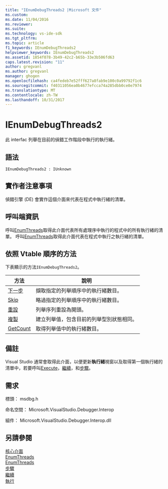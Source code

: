 ```yaml
---
title: "IEnumDebugThreads2 |Microsoft 文件"
ms.custom: 
ms.date: 11/04/2016
ms.reviewer: 
ms.suite: 
ms.technology: vs-ide-sdk
ms.tgt_pltfrm: 
ms.topic: article
f1_keywords: IEnumDebugThreads2
helpviewer_keywords: IEnumDebugThreads2
ms.assetid: 1854f078-3b49-42c2-b65b-33e3b506fd63
caps.latest.revision: "11"
author: gregvanl
ms.author: gregvanl
manager: ghogen
ms.openlocfilehash: ca4fedeb7e52fff627a8fab9e100c0a99792f1c6
ms.sourcegitcommit: f40311056ea0b4677efcca74a285dbb0ce0e7974
ms.translationtype: MT
ms.contentlocale: zh-TW
ms.lasthandoff: 10/31/2017
---
```

# <a name="ienumdebugthreads2"></a>IEnumDebugThreads2
此 interfac 列舉在目前的偵錯工作階段中執行的執行緒。  
  
## <a name="syntax"></a>語法  
  
```  
IEnumDebugThreads2 : IUnknown  
```  
  
## <a name="notes-for-implementers"></a>實作者注意事項  
 偵錯引擎 (DE) 會實作這個介面來代表在程式中執行緒的清單。  
  
## <a name="notes-for-callers"></a>呼叫端資訊  
 呼叫[EnumThreads](../../../extensibility/debugger/reference/idebugprocess2-enumthreads.md)取得此介面代表所有處理序中執行的程式中的所有執行緒的清單。 呼叫[EnumThreads](../../../extensibility/debugger/reference/idebugprogram2-enumthreads.md)取得此介面代表在程式中執行之執行緒的清單。  
  
## <a name="methods-in-vtable-order"></a>依照 Vtable 順序的方法  
 下表顯示的方法`IEnumDebugThreads2`。  
  
|方法|說明|  
|------------|-----------------|  
|[下一步](../../../extensibility/debugger/reference/ienumdebugthreads2-next.md)|擷取指定的列舉順序中的執行緒數目。|  
|[Skip](../../../extensibility/debugger/reference/ienumdebugthreads2-skip.md)|略過指定的列舉順序中的執行緒數目。|  
|[重設](../../../extensibility/debugger/reference/ienumdebugthreads2-reset.md)|列舉序列重設為開頭。|  
|[複製](../../../extensibility/debugger/reference/ienumdebugthreads2-clone.md)|建立列舉值，包含目前的列舉型別狀態相同。|  
|[GetCount](../../../extensibility/debugger/reference/ienumdebugthreads2-getcount.md)|取得列舉值中的執行緒數目。|  
  
## <a name="remarks"></a>備註  
 Visual Studio 通常會取得此介面，以便更新**執行緒**視窗以及取得第一個執行緒的清單中，若要呼叫[Execute](../../../extensibility/debugger/reference/idebugprocess3-execute.md)，[繼續](../../../extensibility/debugger/reference/idebugprocess3-continue.md)，和[步驟](../../../extensibility/debugger/reference/idebugprocess3-step.md)。  
  
## <a name="requirements"></a>需求  
 標頭： msdbg.h  
  
 命名空間： Microsoft.VisualStudio.Debugger.Interop  
  
 組件： Microsoft.VisualStudio.Debugger.Interop.dll  
  
## <a name="see-also"></a>另請參閱  
 [核心介面](../../../extensibility/debugger/reference/core-interfaces.md)   
 [EnumThreads](../../../extensibility/debugger/reference/idebugprocess2-enumthreads.md)   
 [EnumThreads](../../../extensibility/debugger/reference/idebugprogram2-enumthreads.md)   
 [步驟](../../../extensibility/debugger/reference/idebugprocess3-step.md)   
 [繼續](../../../extensibility/debugger/reference/idebugprocess3-continue.md)   
 [執行](../../../extensibility/debugger/reference/idebugprocess3-execute.md)